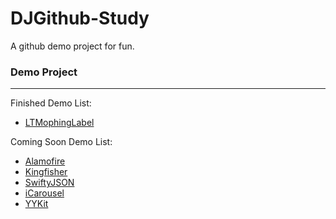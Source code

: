 # DJGithub-Study
A github demo project for fun.

### Demo Project
*****

Finished Demo List:
* [LTMophingLabel](https://github.com/lexrus/LTMorphingLabel)

Coming Soon Demo List: 
* [Alamofire](https://github.com/Alamofire/Alamofire)
* [Kingfisher](https://github.com/onevcat/Kingfisher)
* [SwiftyJSON](https://github.com/SwiftyJSON/SwiftyJSON)
* [iCarousel](https://github.com/nicklockwood/iCarousel)
* [YYKit](https://github.com/ibireme/YYKit)
